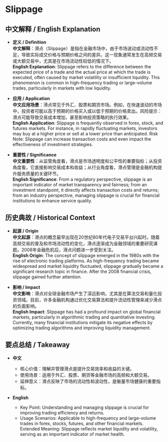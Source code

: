 # Slippage

## 中文解释 / English Explanation

* **定义 / Definition**  
  **中文解释**：滑点（Slippage）是指在金融市场中，由于市场波动或流动性不足，导致实际成交价格与预期价格之间的差异。这一现象通常发生在高频交易或大额交易中，尤其是在市场流动性较低的情况下。  
  **English Explanation**: Slippage refers to the difference between the expected price of a trade and the actual price at which the trade is executed, often caused by market volatility or insufficient liquidity. This phenomenon is common in high-frequency trading or large-volume trades, particularly in markets with low liquidity.

* **应用 / Application**  
  **中文应用场景**：滑点常见于外汇、股票和期货市场。例如，在快速波动的市场中，投资者可能以高于预期的价格买入或以低于预期的价格卖出。风险提示：滑点可能导致交易成本增加，甚至影响投资策略的执行效果。  
  **English Application**: Slippage is frequently observed in forex, stock, and futures markets. For instance, in rapidly fluctuating markets, investors may buy at a higher price or sell at a lower price than anticipated. Risk Note: Slippage can increase transaction costs and even impact the effectiveness of investment strategies.

* **重要性 / Significance**  
  **中文重要性**：从监管角度看，滑点是市场透明度和公平性的重要指标；从投资角度看，它直接影响交易成本和收益；从行业角度看，滑点管理是金融机构提升服务质量的关键环节。  
  **English Significance**: From a regulatory perspective, slippage is an important indicator of market transparency and fairness; from an investment standpoint, it directly affects transaction costs and returns; from an industry perspective, managing slippage is crucial for financial institutions to enhance service quality.

## 历史典故 / Historical Context

* **起源 / Origin**  
  **中文起源**：滑点的概念最早出现在20世纪80年代电子交易平台兴起时。随着高频交易的普及和市场流动性的变化，滑点逐渐成为金融领域的重要研究课题。2008年金融危机后，滑点问题进一步受到关注。  
  **English Origin**: The concept of slippage emerged in the 1980s with the rise of electronic trading platforms. As high-frequency trading became widespread and market liquidity fluctuated, slippage gradually became a significant research topic in finance. After the 2008 financial crisis, slippage gained further attention.

* **影响 / Impact**  
  **中文影响**：滑点对全球金融市场产生了深远影响，尤其是在算法交易和量化投资领域。目前，许多金融机构通过优化交易算法和提升流动性管理来减少滑点的负面影响。  
  **English Impact**: Slippage has had a profound impact on global financial markets, particularly in algorithmic trading and quantitative investing. Currently, many financial institutions mitigate its negative effects by optimizing trading algorithms and improving liquidity management.

## 要点总结 / Takeaway

* **中文**  
  - 核心价值：理解并管理滑点是提升交易效率和收益的关键。  
  - 使用场景：适用于外汇、股票、期货等金融市场的高频和大额交易。  
  - 延伸意义：滑点反映了市场的流动性和波动性，是衡量市场健康的重要指标。

* **English**  
  - Key Point: Understanding and managing slippage is crucial for improving trading efficiency and returns.  
  - Usage Scenarios: Applicable to high-frequency and large-volume trades in forex, stocks, futures, and other financial markets.  
Extended Meaning: Slippage reflects market liquidity and volatility, serving as an important indicator of market health.